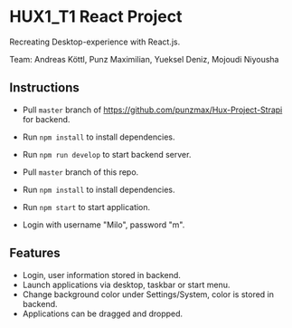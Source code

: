 # HUX1_T1 React Project

Recreating Desktop-experience with React.js.

Team: Andreas Köttl, Punz Maximilian, Yueksel Deniz, Mojoudi Niyousha

## Instructions

- Pull `master` branch of https://github.com/punzmax/Hux-Project-Strapi for backend.
- Run `npm install` to install dependencies.
- Run `npm run develop` to start backend server.


- Pull `master` branch of this repo.
- Run `npm install` to install dependencies.
- Run `npm start` to start application.
- Login with username "Milo", password "m".

## Features

- Login, user information stored in backend.
- Launch applications via desktop, taskbar or start menu.
- Change background color under Settings/System, color is stored in backend.
- Applications can be dragged and dropped.
